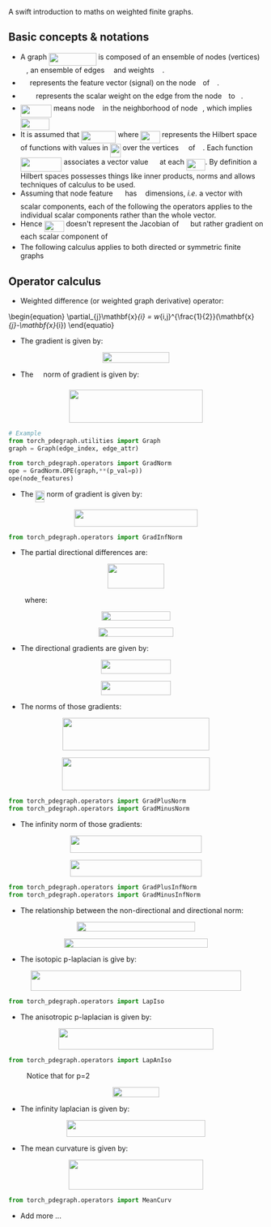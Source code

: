 A swift introduction to maths on weighted finite graphs. 

## Basic concepts \& notations
- A graph <img src="https://rawgit.com/aGIToz/Graph_Processing/None/svgs/85cc40412fab59dd8312996836032832.svg?invert_in_darkmode" align=middle width=93.85002pt height=24.65759999999998pt/> is composed of an ensemble of nodes (vertices) <img src="https://rawgit.com/aGIToz/Graph_Processing/None/svgs/76105ebc974ce8a02de91bcaf0d6d25f.svg?invert_in_darkmode" align=middle width=11.424765000000004pt height=22.46574pt/>, an ensemble of edges <img src="https://rawgit.com/aGIToz/Graph_Processing/None/svgs/7114e8b70a29f3808a4b0ac1fc360fba.svg?invert_in_darkmode" align=middle width=10.146180000000003pt height=22.46574pt/> and  weights <img src="https://rawgit.com/aGIToz/Graph_Processing/None/svgs/31fae8b8b78ebe01cbfbe2fe53832624.svg?invert_in_darkmode" align=middle width=12.210990000000004pt height=14.155350000000013pt/>.
- <img src="https://rawgit.com/aGIToz/Graph_Processing/None/svgs/5af5dfedd85fdeaae16799851aa32dff.svg?invert_in_darkmode" align=middle width=14.628075000000004pt height=14.61206999999998pt/> represents the feature vector (signal) on the node <img src="https://rawgit.com/aGIToz/Graph_Processing/None/svgs/77a3b857d53fb44e33b53e4c8b68351a.svg?invert_in_darkmode" align=middle width=5.663295000000005pt height=21.683310000000006pt/> of <img src="https://rawgit.com/aGIToz/Graph_Processing/None/svgs/68a463cbf8842017bbbab8ca879333c7.svg?invert_in_darkmode" align=middle width=10.753545000000003pt height=22.46574pt/>.
- <img src="https://rawgit.com/aGIToz/Graph_Processing/None/svgs/9982a9d682d08696452d15a2576d80da.svg?invert_in_darkmode" align=middle width=26.428050000000002pt height=14.155350000000013pt/> represents the scalar weight on the edge from the node <img src="https://rawgit.com/aGIToz/Graph_Processing/None/svgs/77a3b857d53fb44e33b53e4c8b68351a.svg?invert_in_darkmode" align=middle width=5.663295000000005pt height=21.683310000000006pt/> to <img src="https://rawgit.com/aGIToz/Graph_Processing/None/svgs/36b5afebdba34564d884d347484ac0c7.svg?invert_in_darkmode" align=middle width=7.710483000000004pt height=21.683310000000006pt/>.
- <img src="https://rawgit.com/aGIToz/Graph_Processing/None/svgs/aecc6bc1eedb9ff765636932647c2371.svg?invert_in_darkmode" align=middle width=61.25031pt height=24.65759999999998pt/> means  node <img src="https://rawgit.com/aGIToz/Graph_Processing/None/svgs/36b5afebdba34564d884d347484ac0c7.svg?invert_in_darkmode" align=middle width=7.710483000000004pt height=21.683310000000006pt/> in the neighborhood of node <img src="https://rawgit.com/aGIToz/Graph_Processing/None/svgs/77a3b857d53fb44e33b53e4c8b68351a.svg?invert_in_darkmode" align=middle width=5.663295000000005pt height=21.683310000000006pt/>, which implies <img src="https://rawgit.com/aGIToz/Graph_Processing/None/svgs/c9647823ee5e8d05324d75cee87fecd2.svg?invert_in_darkmode" align=middle width=57.386835000000005pt height=22.831379999999992pt/> 
- It is assumed that <img src="https://rawgit.com/aGIToz/Graph_Processing/None/svgs/c46b0a73b23393bd36737dbabb050895.svg?invert_in_darkmode" align=middle width=68.31957pt height=24.65759999999998pt/> where <img src="https://rawgit.com/aGIToz/Graph_Processing/None/svgs/d3584db9cb169974e404d7a462a8eb24.svg?invert_in_darkmode" align=middle width=38.25145500000001pt height=24.65759999999998pt/> represents the Hilbert space of functions with values in <img src="https://rawgit.com/aGIToz/Graph_Processing/None/svgs/1a2503597aeadb3519e1a57389e64b82.svg?invert_in_darkmode" align=middle width=20.774655000000003pt height=27.91271999999999pt/> over the vertices <img src="https://rawgit.com/aGIToz/Graph_Processing/None/svgs/76105ebc974ce8a02de91bcaf0d6d25f.svg?invert_in_darkmode" align=middle width=11.424765000000004pt height=22.46574pt/> of <img src="https://rawgit.com/aGIToz/Graph_Processing/None/svgs/68a463cbf8842017bbbab8ca879333c7.svg?invert_in_darkmode" align=middle width=10.753545000000003pt height=22.46574pt/>. Each function <img src="https://rawgit.com/aGIToz/Graph_Processing/None/svgs/88b0225dd0f0d709c42ef25c85a7f560.svg?invert_in_darkmode" align=middle width=81.44565pt height=27.91271999999999pt/> associates a vector value <img src="https://rawgit.com/aGIToz/Graph_Processing/None/svgs/5af5dfedd85fdeaae16799851aa32dff.svg?invert_in_darkmode" align=middle width=14.628075000000004pt height=14.61206999999998pt/> at each <img src="https://rawgit.com/aGIToz/Graph_Processing/None/svgs/5400c9e4aa85530857f423dc3663e46a.svg?invert_in_darkmode" align=middle width=37.17912pt height=22.46574pt/>. By definition a Hilbert spaces possesses things like inner products, norms and allows techniques of calculus to be used. 
- Assuming that node feature <img src="https://rawgit.com/aGIToz/Graph_Processing/None/svgs/0708a7aa93cb00a678b8378bf3cb747d.svg?invert_in_darkmode" align=middle width=16.081725000000002pt height=14.61206999999998pt/> has <img src="https://rawgit.com/aGIToz/Graph_Processing/None/svgs/2103f85b8b1477f430fc407cad462224.svg?invert_in_darkmode" align=middle width=8.556075000000003pt height=22.831379999999992pt/> dimensions, *i.e.* a vector with <img src="https://rawgit.com/aGIToz/Graph_Processing/None/svgs/2103f85b8b1477f430fc407cad462224.svg?invert_in_darkmode" align=middle width=8.556075000000003pt height=22.831379999999992pt/> scalar components, each of the following the operators applies to the individual scalar components rather than the whole vector.
- Hence <img src="https://rawgit.com/aGIToz/Graph_Processing/None/svgs/2ed95826b1b60194c780b949ffdfbf7f.svg?invert_in_darkmode" align=middle width=38.967885pt height=22.46574pt/> doesn't represent the Jacobian of <img src="https://rawgit.com/aGIToz/Graph_Processing/None/svgs/5af5dfedd85fdeaae16799851aa32dff.svg?invert_in_darkmode" align=middle width=14.628075000000004pt height=14.61206999999998pt/> but rather gradient on each scalar component of <img src="https://rawgit.com/aGIToz/Graph_Processing/None/svgs/5af5dfedd85fdeaae16799851aa32dff.svg?invert_in_darkmode" align=middle width=14.628075000000004pt height=14.61206999999998pt/>
- The following calculus applies to both directed or symmetric finite graphs

## Operator calculus
-  Weighted difference (or weighted graph derivative) operator:

\begin{equation}
\partial_{j}\mathbf{x}_{i} = w_{i,j}^{\frac{1}{2}}(\mathbf{x}_{j}-\mathbf{x}_{i})
\end{equatio}

- The gradient is given by:
<p align="center"><img src="https://rawgit.com/aGIToz/Graph_Processing/None/svgs/99a6fd0b48a17bb3a4de8a55c383d353.svg?invert_in_darkmode" align=middle width=131.153055pt height=20.951535pt/></p>

- The <img src="https://rawgit.com/aGIToz/Graph_Processing/None/svgs/1896f4b1cd320a0c19bfdbfc9befc483.svg?invert_in_darkmode" align=middle width=11.681340000000004pt height=22.831379999999992pt/> norm of gradient is given by:
<p align="center"><img src="https://rawgit.com/aGIToz/Graph_Processing/None/svgs/06f82d5a668a63fa5e9163b093545163.svg?invert_in_darkmode" align=middle width=263.26245pt height=64.828995pt/></p>

```python
# Example
from torch_pdegraph.utilities import Graph
graph = Graph(edge_index, edge_attr)

from torch_pdegraph.operators import GradNorm
ope = GradNorm.OPE(graph,**(p_val=p))
ope(node_features)
```


- The <img src="https://rawgit.com/aGIToz/Graph_Processing/None/svgs/5c5b04bc8c9e7b8f84c87d8f7ec4dadd.svg?invert_in_darkmode" align=middle width=18.010080000000002pt height=22.831379999999992pt/> norm of gradient is given by:
<p align="center"><img src="https://rawgit.com/aGIToz/Graph_Processing/None/svgs/bd1e4a630163d73f5648042efe3c5621.svg?invert_in_darkmode" align=middle width=244.80884999999998pt height=33.583769999999994pt/></p>

```python
from torch_pdegraph.operators import GradInfNorm
```
- The partial directional differences are:

<p align="center"><img src="https://rawgit.com/aGIToz/Graph_Processing/None/svgs/5a20517a9641a91906f46a12c2451ee6.svg?invert_in_darkmode" align=middle width=112.26682499999998pt height=48.524849999999994pt/></p>

&emsp;&emsp;  where:

<p align="center"><img src="https://rawgit.com/aGIToz/Graph_Processing/None/svgs/63fde7548c01f603ec8af2f060098505.svg?invert_in_darkmode" align=middle width=135.42045pt height=18.020145pt/></p>

<p align="center"><img src="https://rawgit.com/aGIToz/Graph_Processing/None/svgs/8c6e794af5be87c66c06f17bdc0f038e.svg?invert_in_darkmode" align=middle width=148.38845999999998pt height=18.020145pt/></p>

- The directional gradients are given by:
<p align="center"><img src="https://rawgit.com/aGIToz/Graph_Processing/None/svgs/9beff79664a5abba8bc57d5b348f8de9.svg?invert_in_darkmode" align=middle width=138.60841499999998pt height=27.83319pt/></p>

<p align="center"><img src="https://rawgit.com/aGIToz/Graph_Processing/None/svgs/12e2b0ee01fa6e8ce4cadc0d84398c76.svg?invert_in_darkmode" align=middle width=138.97356pt height=27.83319pt/></p>

- The norms of those gradients:

<p align="center"><img src="https://rawgit.com/aGIToz/Graph_Processing/None/svgs/df29c6a2b9259375a0f50b89f4591ee2.svg?invert_in_darkmode" align=middle width=290.88674999999995pt height=64.828995pt/></p>

<p align="center"><img src="https://rawgit.com/aGIToz/Graph_Processing/None/svgs/dd35b39acc7fd6fc04ed20cfd0408dfd.svg?invert_in_darkmode" align=middle width=291.2514pt height=64.828995pt/></p>

```python
from torch_pdegraph.operators import GradPlusNorm
from torch_pdegraph.operators import GradMinusNorm
```

- The infinity norm of those gradients:

<p align="center"><img src="https://rawgit.com/aGIToz/Graph_Processing/None/svgs/3648a4c7313b17c42cbc36107a56c74a.svg?invert_in_darkmode" align=middle width=259.6473pt height=33.583769999999994pt/></p>

<p align="center"><img src="https://rawgit.com/aGIToz/Graph_Processing/None/svgs/1b442be9b166934b13f739e0affa7237.svg?invert_in_darkmode" align=middle width=260.01194999999996pt height=33.583769999999994pt/></p>

```python
from torch_pdegraph.operators import GradPlusInfNorm
from torch_pdegraph.operators import GradMinusInfNorm
```

- The relationship between the non-directional and directional norm:

<p align="center"><img src="https://rawgit.com/aGIToz/Graph_Processing/None/svgs/230557e88e4460295126c56cacd82297.svg?invert_in_darkmode" align=middle width=233.39414999999997pt height=18.613815pt/></p>

<p align="center"><img src="https://rawgit.com/aGIToz/Graph_Processing/None/svgs/2a0857f764f8757041a873913bad17f8.svg?invert_in_darkmode" align=middle width=283.79505pt height=18.020145pt/></p>

- The isotopic p-laplacian is give by:

<p align="center"><img src="https://rawgit.com/aGIToz/Graph_Processing/None/svgs/184e562a2170cf079feca95a605d5b21.svg?invert_in_darkmode" align=middle width=415.73729999999995pt height=40.548089999999995pt/></p>

```python
from torch_pdegraph.operators import LapIso
```
- The anisotropic p-laplacian is given by:

<p align="center"><img src="https://rawgit.com/aGIToz/Graph_Processing/None/svgs/ca8510b69f8abbf157d6d162f614176e.svg?invert_in_darkmode" align=middle width=306.10305pt height=41.762655pt/></p>

```python
from torch_pdegraph.operators import LapAnIso
```

&emsp; &emsp; Notice that for p=2
<p align="center"><img src="https://rawgit.com/aGIToz/Graph_Processing/None/svgs/89a2a18fde66a4e812973c9ea0e2a160.svg?invert_in_darkmode" align=middle width=91.13659499999999pt height=20.702714999999998pt/></p>

- The infinity laplacian is given by:
<p align="center"><img src="https://rawgit.com/aGIToz/Graph_Processing/None/svgs/790a8b38322a496f64b67dbdd543a96d.svg?invert_in_darkmode" align=middle width=273.92639999999994pt height=32.9901pt/></p>

- The mean curvature is given by:

<p align="center"><img src="https://rawgit.com/aGIToz/Graph_Processing/None/svgs/1ffe86dc8b7864b56c0d33fcb2c87ef0.svg?invert_in_darkmode" align=middle width=266.32649999999995pt height=58.893449999999994pt/></p>

```python
from torch_pdegraph.operators import MeanCurv
```

- Add more ...
